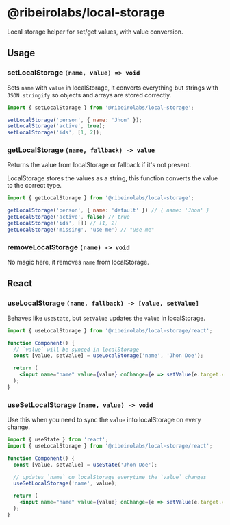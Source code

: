 # @ribeirolabs/local-storage

Local storage helper for set/get values, with value conversion.

## Usage

### setLocalStorage `(name, value) => void`

Sets `name` with `value` in localStorage, it converts everything but strings with `JSON.stringify` so objects and arrays are stored correctly.

```js
import { setLocalStorage } from '@ribeirolabs/local-storage';

setLocalStorage('person', { name: 'Jhon' });
setLocalStorage('active', true);
setLocalStorage('ids', [1, 2]);
```

### getLocalStorage `(name, fallback) -> value`

Returns the value from localStorage or fallback if it's not present.

LocalStorage stores the values as a string, this function converts the value to the correct type.

```js
import { getLocalStorage } from '@ribeirolabs/local-storage';

getLocalStorage('person', { name: 'default' }) // { name: 'Jhon' }
getLocalStorage('active', false) // true
getLocalStorage('ids', []) // [1, 2]
getLocalStorage('missing', 'use-me') // "use-me"
```

### removeLocalStorage `(name) -> void`

No magic here, it removes `name` from localStorage.

## React

### useLocalStorage `(name, fallback) -> [value, setValue]`

Behaves like `useState`, but `setValue` updates the `value` in localStorage.

```jsx
import { useLocalStorage } from '@ribeirolabs/local-storage/react';

function Component() {
  // `value` will be synced in localStorage
  const [value, setValue] = useLocalStorage('name', 'Jhon Doe');

  return (
    <input name="name" value={value} onChange={e => setValue(e.target.value)} />
  );
}

```

### useSetLocalStorage `(name, value) -> void`

Use this when you need to sync the `value` into localStorage on every change.

```jsx
import { useState } from 'react';
import { useLocalStorage } from '@ribeirolabs/local-storage/react';

function Component() {
  const [value, setValue] = useState('Jhon Doe');

  // updates `name` on localStorage everytime the `value` changes
  useSetLocalStorage('name', value);

  return (
    <input name="name" value={value} onChange={e => setValue(e.target.value)} />
  );
}

```
